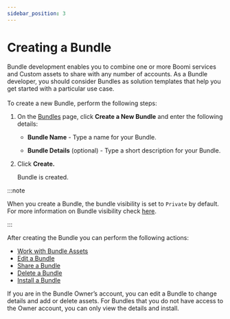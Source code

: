 ```yaml
---
sidebar_position: 3
---
```

# Creating a Bundle

<head>
  <meta name="guidename" content="Bundles"/>
  <meta name="context" content="459ab8b9-b01c-42a0-bd58-2e456f43fed7"/>
</head>
Bundle development enables you to combine one or more Boomi services and Custom assets to share with any number of accounts. As a Bundle developer, you should consider Bundles as solution templates that help you get started with a particular use case. <br/><br/>
To create a new Bundle, perform the following steps:<br/>

1. On the [Bundles](https://platform.boomi.com/BoomiLabs.html#pub_bundles;) page, click **Create a New Bundle** and enter the following details:

    * **Bundle Name** - Type a name for your Bundle.

    * **Bundle Details** (optional) - Type a short description for your Bundle.

2. Click **Create.**
  
    Bundle is created.

:::note

 When you create a Bundle, the bundle visibility is set to `Private` by default. For more information on Bundle visibility check [here](./bundles_Editing_a_Bundle.md).

:::

After creating the Bundle you can perform the following actions:

* [Work with Bundle Assets](./bundles_Working_with_Bundle_Assets/Introduction.md)
* [Edit a Bundle](./bundles_Editing_a_Bundle.md)
* [Share a Bundle](./bundles_Sharing_a_Bundle.md)
* [Delete a Bundle](./bundles_Deleting_a_Bundle.md)
* [Install a Bundle](./bundles_Installing_a_Bundle.md)

If you are in the Bundle Owner’s account, you can edit a Bundle to change details and add or delete assets. For Bundles that you do not have access to the Owner account, you can only view the details and install.